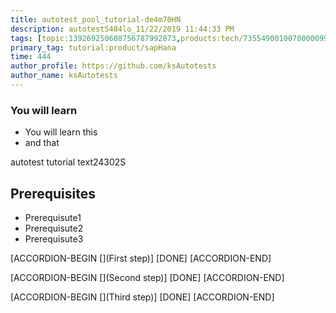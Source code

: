 ```yaml
---
title: autotest_pool_tutorial-de4m70HN
description: autotestS484lo_11/22/2019 11:44:33 PM
tags: [topic:139269250608756787992873,products:tech/73554900100700000996,tutorial:experience/advanced]
primary_tag: tutorial:product/sapHana
time: 444
author_profile: https://github.com/ksAutotests
author_name: ksAutotests
---
```

### You will learn
- You will learn this
- and that

autotest tutorial text24302S

## Prerequisites
- Prerequisute1
- Prerequisute2
- Prerequisute3

[ACCORDION-BEGIN [](First step)]
[DONE]
[ACCORDION-END]

[ACCORDION-BEGIN [](Second step)]
[DONE]
[ACCORDION-END]

[ACCORDION-BEGIN [](Third step)]
[DONE]
[ACCORDION-END]


